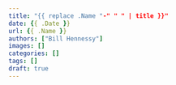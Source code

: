 ```yaml
---
title: "{{ replace .Name "-" " " | title }}"
date: {{ .Date }}
url: {{ .Name }}
authors: ["Bill Hennessy"]
images: []
categories: []
tags: []
draft: true
---
```

